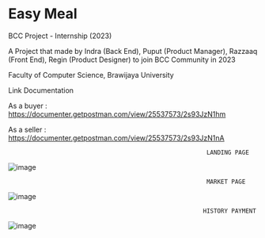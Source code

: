 # Easy Meal
BCC Project - Internship (2023)

A Project that made by Indra (Back End), Puput (Product Manager), Razzaaq (Front End), Regin (Product Designer) to join BCC Community in 2023

Faculty of Computer Science, Brawijaya University


Link Documentation

As a buyer  :
https://documenter.getpostman.com/view/25537573/2s93JzN1hm

As a seller :
https://documenter.getpostman.com/view/25537573/2s93JzN1nA


                                                            LANDING PAGE

![image](https://user-images.githubusercontent.com/112854205/226233879-452b3acd-24ce-48be-aa7c-8aa5cd7bfbd4.png)


                                                            MARKET PAGE

![image](https://user-images.githubusercontent.com/112854205/226234053-1ed8f05b-a875-4c5d-a035-8312cf2197d6.png)


                                                           HISTORY PAYMENT

![image](https://user-images.githubusercontent.com/112854205/226234181-c069a153-19cc-467d-b2fb-bac2b1faef90.png)

